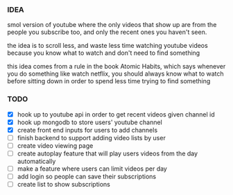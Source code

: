 ### IDEA  

smol version of youtube where the only videos that show up are from the people
you subscribe too, and only the recent ones you haven't seen.  

the idea is to scroll less, and waste less time watching youtube videos because
you know what to watch and don't need to find something  

this idea comes from a rule in the book Atomic Habits, which says whenever you
do something like watch netflix, you should always know what to watch before
sitting down in order to spend less time trying to find something  

### TODO  
- [x] hook up to youtube api in order to get recent videos given channel id  
- [x] hook up mongodb to store users' youtube channel  
- [x] create front end inputs for users to add channels  
- [ ] finish backend to support adding video lists by user
- [ ] create video viewing page  
- [ ] create autoplay feature that will play users videos from the day
  automatically  
- [ ] make a feature where users can limit videos per day  
- [ ] add login so people can save their subscriptions
- [ ] create list to show subscriptions
